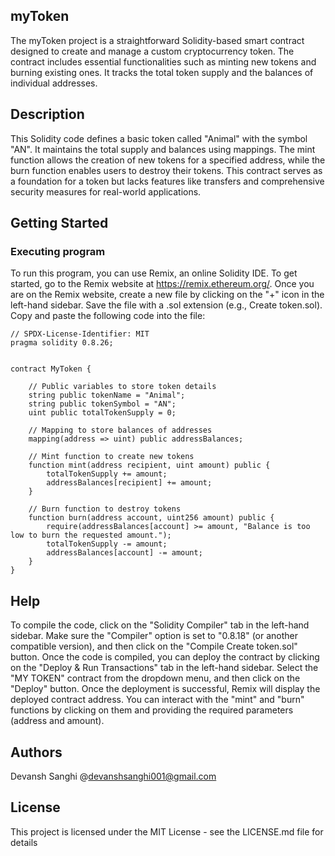## myToken
The myToken project is a straightforward Solidity-based smart contract designed to create and manage a custom cryptocurrency token. The contract includes essential functionalities such as minting new tokens and burning existing ones. It tracks the total token supply and the balances of individual addresses.

## Description
This Solidity code defines a basic token called "Animal" with the symbol "AN". It maintains the total supply and balances using mappings. The mint function allows the creation of new tokens for a specified address, while the burn function enables users to destroy their tokens. This contract serves as a foundation for a token but lacks features like transfers and comprehensive security measures for real-world applications.

## Getting Started
### Executing program
To run this program, you can use Remix, an online Solidity IDE. To get started, go to the Remix website at https://remix.ethereum.org/.
Once you are on the Remix website, create a new file by clicking on the "+" icon in the left-hand sidebar. Save the file with a .sol extension (e.g., Create token.sol). Copy and paste the following code into the file:
```
// SPDX-License-Identifier: MIT
pragma solidity 0.8.26;


contract MyToken {
    
    // Public variables to store token details
    string public tokenName = "Animal";
    string public tokenSymbol = "AN";
    uint public totalTokenSupply = 0;

    // Mapping to store balances of addresses
    mapping(address => uint) public addressBalances;

    // Mint function to create new tokens
    function mint(address recipient, uint amount) public {
        totalTokenSupply += amount;
        addressBalances[recipient] += amount;
    }

    // Burn function to destroy tokens
    function burn(address account, uint256 amount) public {
        require(addressBalances[account] >= amount, "Balance is too low to burn the requested amount.");
        totalTokenSupply -= amount;
        addressBalances[account] -= amount;
    }
}

```
## Help
To compile the code, click on the "Solidity Compiler" tab in the left-hand sidebar. Make sure the "Compiler" option is set to "0.8.18" (or another compatible version), and then click on the "Compile Create token.sol" button.
Once the code is compiled, you can deploy the contract by clicking on the "Deploy & Run Transactions" tab in the left-hand sidebar. Select the "MY TOKEN" contract from the dropdown menu, and then click on the "Deploy" button.
Once the deployment is successful, Remix will display the deployed contract address.
You can interact with the "mint" and "burn" functions by clicking on them and providing the required parameters (address and amount).

## Authors
Devansh Sanghi
@devanshsanghi001@gmail.com

## License
This project is licensed under the MIT License - see the LICENSE.md file for details
